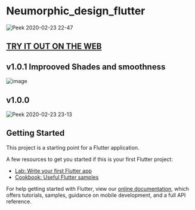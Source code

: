 # Neumorphic_design_flutter


![Peek 2020-02-23 22-47](https://user-images.githubusercontent.com/31410839/75132113-c0d22900-56fb-11ea-8e6b-bce6f72ab26e.gif)

## [TRY IT OUT ON THE WEB](https://maheshmnj.github.io/neumorphism)

## v1.0.1 Improoved Shades and smoothness
![image](https://user-images.githubusercontent.com/31410839/75630896-762d4100-5c14-11ea-8e1a-d9712bf90b58.png)

## v1.0.0
![Peek 2020-02-23 23-13](https://user-images.githubusercontent.com/31410839/75132075-9ed8a680-56fb-11ea-8f11-b420d157bf3c.gif)


## Getting Started

This project is a starting point for a Flutter application.

A few resources to get you started if this is your first Flutter project:

- [Lab: Write your first Flutter app](https://flutter.dev/docs/get-started/codelab)
- [Cookbook: Useful Flutter samples](https://flutter.dev/docs/cookbook)

For help getting started with Flutter, view our
[online documentation](https://flutter.dev/docs), which offers tutorials,
samples, guidance on mobile development, and a full API reference.

